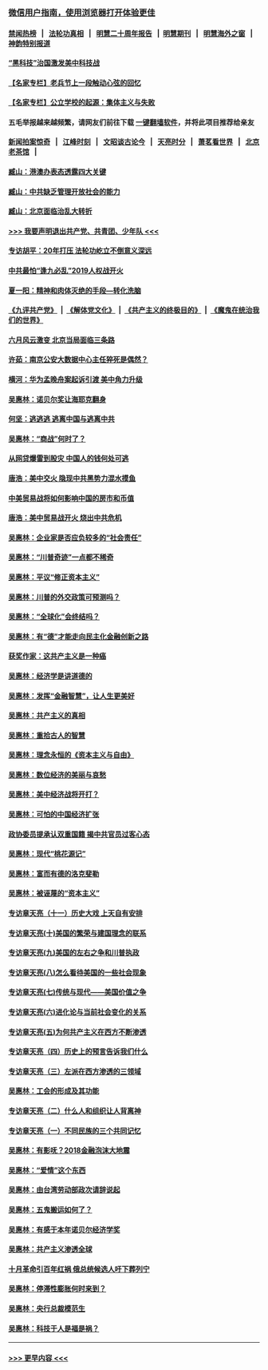 ### [微信用户指南，使用浏览器打开体验更佳](https://github.com/gfw-breaker/banned-news1/blob/master/indexes/wechat-guide.md?t=0)
#### [禁闻热榜](热点新闻.md?t=0)  &nbsp;&nbsp;|&nbsp;&nbsp; [法轮功真相](https://github.com/gfw-breaker/truth/blob/master/README.md?t=0) &nbsp;&nbsp;|&nbsp;&nbsp; [明慧二十周年报告](https://github.com/gfw-breaker/mh-reports/blob/master/README.md?t=0) &nbsp;&nbsp;|&nbsp;&nbsp;[明慧期刊](https://github.com/gfw-breaker/mh-qikan) &nbsp;&nbsp;|&nbsp;&nbsp; [明慧海外之窗](https://github.com/gfw-breaker/mh-news/blob/master/README.md?t=0) &nbsp;&nbsp;|&nbsp;&nbsp; [神韵特别报道](https://github.com/gfw-breaker/mh-news/blob/master/shenyun.md?t=0)
#### [“黑科技”治国激发美中科技战](../pages/nsc423/n11638056.md?t=02061211) 
#### [【名家专栏】老兵节上一段触动心弦的回忆](../pages/nsc423/n11646016.md?t=02061211) 
#### [【名家专栏】公立学校的起源：集体主义与失败](../pages/nsc423/n11601833.md?t=02061211) 
#### 五毛举报越来越频繁，请网友们前往下载 [一键翻墙软件](https://github.com/gfw-breaker/ssr-accounts)，并将此项目推荐给亲友
#### [新闻拍案惊奇](https://github.com/gfw-breaker/banned-news1/blob/master/pages/link4.md) &nbsp;&nbsp;|&nbsp;&nbsp; [江峰时刻](https://github.com/gfw-breaker/banned-news1/blob/master/pages/link4.md) &nbsp;&nbsp;|&nbsp;&nbsp; [文昭谈古论今](https://github.com/gfw-breaker/banned-news1/blob/master/pages/link4.md) &nbsp;&nbsp;|&nbsp;&nbsp; [天亮时分](https://github.com/gfw-breaker/banned-news1/blob/master/pages/link4.md) &nbsp;&nbsp;|&nbsp;&nbsp; [萧茗看世界](https://github.com/gfw-breaker/banned-news1/blob/master/pages/link4.md) &nbsp;&nbsp;|&nbsp;&nbsp; [北京老茶馆](https://github.com/gfw-breaker/banned-news1/blob/master/pages/link4.md) &nbsp;&nbsp;|&nbsp;&nbsp; 
#### [臧山：港澳办表态透露四大关键](../pages/nsc423/n11421628.md?t=02061211) 
#### [臧山：中共缺乏管理开放社会的能力](../pages/nsc423/n11407457.md?t=02061211) 
#### [臧山：北京面临治乱大转折](../pages/nsc423/n11406895.md?t=02061211) 
#### [>>> 我要声明退出共产党、共青团、少年队 <<<](https://github.com/begood0513/goodnews/blob/master/quit/letter.md) 
#### [专访胡平：20年打压 法轮功屹立不倒意义深远](../pages/nsc423/n11398800.md?t=02061211) 
#### [中共最怕“逢九必乱”2019人权战开火](../pages/nsc423/n11385248.md?t=02061211) 
#### [夏一阳：精神和肉体灭绝的手段—转化洗脑](../pages/nsc423/n11368250.md?t=02061211) 
#### [《九评共产党》](https://github.com/begood0513/9ping.md/blob/master/README.md) &nbsp;|&nbsp; [《解体党文化》](../../../../jtdwh.md/blob/master/README.md)  &nbsp;|&nbsp; [《共产主义的终极目的》](../../../../gczydzjmd.md/blob/master/README.md) &nbsp;|&nbsp; [《魔鬼在统治我们的世界》](../../../../mgztzwmdsj.md/blob/master/README.md) 
#### [六月风云激变 北京当局面临三条路](../pages/nsc423/n11313668.md?t=02061211) 
#### [许茹：南京公安大数据中心主任猝死是偶然？](../pages/nsc423/n11064744.md?t=02061211) 
#### [横河：华为孟晚舟案起诉引渡 美中角力升级](../pages/nsc423/n11027230.md?t=02061211) 
#### [吴惠林：诺贝尔奖让海耶克翻身](../pages/nsc423/n10890049.md?t=02061211) 
#### [何坚：逃逃逃 逃离中国与逃离中共](../pages/nsc423/n10592891.md?t=02061211) 
#### [吴惠林：“商战”何时了？](../pages/nsc423/n10573558.md?t=02061211) 
#### [从网贷爆雷到股灾 中国人的钱何处可逃](../pages/nsc423/n10572800.md?t=02061211) 
#### [唐浩：美中交火 隐现中共黑势力混水摸鱼](../pages/nsc423/n10544040.md?t=02061211) 
#### [中美贸易战将如何影响中国的房市和币值](../pages/nsc423/n10543697.md?t=02061211) 
#### [唐浩：美中贸易战开火 烧出中共危机](../pages/nsc423/n10540126.md?t=02061211) 
#### [吴惠林：企业家是否应负较多的“社会责任”](../pages/nsc423/n10535022.md?t=02061211) 
#### [吴惠林：“川普奇迹”一点都不稀奇](../pages/nsc423/n10512808.md?t=02061211) 
#### [吴惠林：平议“修正资本主义”](../pages/nsc423/n10495724.md?t=02061211) 
#### [吴惠林：川普的外交政策可预测吗？](../pages/nsc423/n10462387.md?t=02061211) 
#### [吴惠林：“全球化”会终结吗？](../pages/nsc423/n10452838.md?t=02061211) 
#### [吴惠林：有“德”才能走向民主化金融创新之路](../pages/nsc423/n10432292.md?t=02061211) 
#### [获奖作家：这共产主义是一种癌](../pages/nsc423/n10431541.md?t=02061211) 
#### [吴惠林：经济学是讲道德的](../pages/nsc423/n10398014.md?t=02061211) 
#### [吴惠林：发挥“金融智慧”，让人生更美好](../pages/nsc423/n10375019.md?t=02061211) 
#### [吴惠林：共产主义的真相](../pages/nsc423/n10351394.md?t=02061211) 
#### [吴惠林：重拾古人的智慧](../pages/nsc423/n10337691.md?t=02061211) 
#### [吴惠林：理念永恒的《资本主义与自由》](../pages/nsc423/n10316274.md?t=02061211) 
#### [吴惠林：数位经济的美丽与哀愁](../pages/nsc423/n10292946.md?t=02061211) 
#### [吴惠林：美中经济战将开打？](../pages/nsc423/n10258825.md?t=02061211) 
#### [吴惠林：可怕的中国经济扩张](../pages/nsc423/n10219147.md?t=02061211) 
#### [政协委员提承认双重国籍 揭中共官员过客心态](../pages/nsc423/n10208809.md?t=02061211) 
#### [吴惠林：现代“桃花源记”](../pages/nsc423/n10185234.md?t=02061211) 
#### [吴惠林：富而有德的洛克斐勒](../pages/nsc423/n10142264.md?t=02061211) 
#### [吴惠林：被诬蔑的“资本主义”](../pages/nsc423/n10124816.md?t=02061211) 
#### [专访章天亮（十一）历史大戏 上天自有安排](../pages/nsc423/n10094905.md?t=02061211) 
#### [专访章天亮(十)美国的繁荣与建国理念的联系](../pages/nsc423/n10094899.md?t=02061211) 
#### [专访章天亮(九)美国的左右之争和川普执政](../pages/nsc423/n10094889.md?t=02061211) 
#### [专访章天亮(八)怎么看待美国的一些社会现象](../pages/nsc423/n10094857.md?t=02061211) 
#### [专访章天亮(七)传统与现代——美国价值之争](../pages/nsc423/n10093140.md?t=02061211) 
#### [专访章天亮(六)进化论与当前社会变化的关系](../pages/nsc423/n10092036.md?t=02061211) 
#### [专访章天亮(五)为何共产主义在西方不断渗透](../pages/nsc423/n10083620.md?t=02061211) 
#### [专访章天亮（四）历史上的预言告诉我们什么](../pages/nsc423/n10083606.md?t=02061211) 
#### [专访章天亮（三）左派在西方渗透的三领域](../pages/nsc423/n10081115.md?t=02061211) 
#### [吴惠林：工会的形成及其功能](../pages/nsc423/n10080633.md?t=02061211) 
#### [专访章天亮（二）什么人和组织让人背离神](../pages/nsc423/n10076637.md?t=02061211) 
#### [专访章天亮（一）不同民族的三个共同记忆](../pages/nsc423/n10074188.md?t=02061211) 
#### [吴惠林：有影呒？2018金融泡沫大地震](../pages/nsc423/n10040534.md?t=02061211) 
#### [吴惠林：“爱情”这个东西](../pages/nsc423/n10019423.md?t=02061211) 
#### [吴惠林：由台湾劳动部政次请辞说起](../pages/nsc423/n9979679.md?t=02061211) 
#### [吴惠林：五鬼搬运如何了？](../pages/nsc423/n9925338.md?t=02061211) 
#### [吴惠林：有感于本年诺贝尔经济学奖](../pages/nsc423/n9871883.md?t=02061211) 
#### [吴惠林：共产主义渗透全球](../pages/nsc423/n9812748.md?t=02061211) 
#### [十月革命引百年红祸 俄总统候选人吁下葬列宁](../pages/nsc423/n9810182.md?t=02061211) 
#### [吴惠林：停滞性膨胀何时来到？](../pages/nsc423/n9764136.md?t=02061211) 
#### [吴惠林：央行总裁模范生](../pages/nsc423/n9728134.md?t=02061211) 
#### [吴惠林：科技于人是福是祸？](../pages/nsc423/n9672982.md?t=02061211) 

----
#### [ >>> 更早内容 <<< ](../indexes/nsc423-earlier.md)
